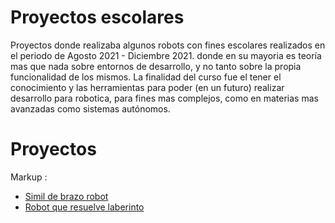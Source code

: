 # Proyectos escolares
Proyectos donde realizaba algunos robots con fines escolares realizados en el periodo de Agosto 2021 - Diciembre 2021. donde en su mayoria es teoría mas que nada sobre entornos de desarrollo, y no tanto sobre la propia funcionalidad de los mismos. La finalidad del curso fue el tener el conocimiento y las herramientas para poder (en un futuro) realizar desarrollo para robotica, para fines mas complejos, como en materias mas avanzadas como sistemas autónomos.

# Proyectos
Markup :
* [Simil de brazo robot](Brazo%20robot/README.md)
* [Robot que resuelve laberinto](Robot%20autonomo%20que%20resuelve%20laberintos/README.md)
